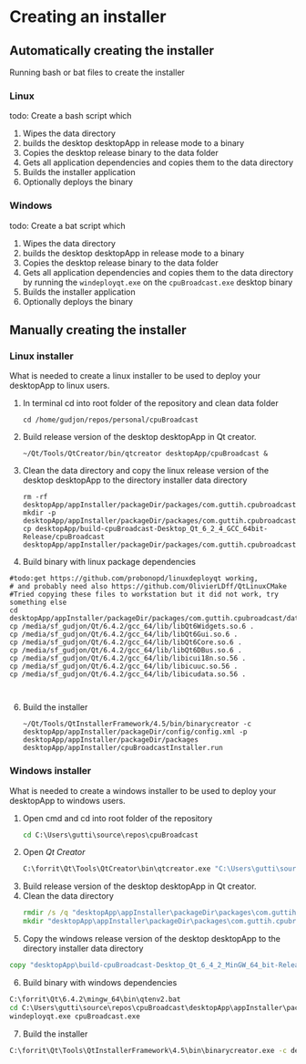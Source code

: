 # Creating an installer

## Automatically creating the installer

Running bash or bat files to create the installer
### Linux

todo: Create a bash script which 
1. Wipes the data directory
2. builds the desktop desktopApp in release mode to a binary
3. Copies the desktop release  binary to the data folder
4. Gets all application dependencies and copies them to the data directory
5. Builds the installer application
6. Optionally deploys the binary
### Windows

todo: Create a bat script which 
1. Wipes the data directory
2. builds the desktop desktopApp in release mode to a binary
3. Copies the desktop release  binary to the data folder
4. Gets all application dependencies and copies them to the data directory
   by running the `windeployqt.exe` on the `cpuBroadcast.exe` desktop binary
5. Builds the installer application
6. Optionally deploys the binary

## Manually creating the installer



### Linux installer

What is needed to create a linux installer to 
be used to deploy your desktopApp to linux users.

1. In terminal cd into root folder of the repository and clean data folder
    ```shell
    cd /home/gudjon/repos/personal/cpuBroadcast
    ```
2. Build release version of the desktop desktopApp in Qt creator.
    ```shell
    ~/Qt/Tools/QtCreator/bin/qtcreator desktopApp/cpuBroadcast &
    ```
3. Clean the data directory and copy the linux release version of the desktop desktopApp to the directory installer data directory
    ```shell
    rm -rf desktopApp/appInstaller/packageDir/packages/com.guttih.cpubroadcast/data/*
    mkdir -p desktopApp/appInstaller/packageDir/packages/com.guttih.cpubroadcast/data
    cp desktopApp/build-cpuBroadcast-Desktop_Qt_6_2_4_GCC_64bit-Release/cpuBroadcast desktopApp/appInstaller/packageDir/packages/com.guttih.cpubroadcast/data
    ```
5. Build binary with linux package dependencies
```shell
#todo:get https://github.com/probonopd/linuxdeployqt working, 
# and probably need also https://github.com/OlivierLDff/QtLinuxCMake
#Tried copying these files to workstation but it did not work, try something else
cd desktopApp/appInstaller/packageDir/packages/com.guttih.cpubroadcast/data
cp /media/sf_gudjon/Qt/6.4.2/gcc_64/lib/libQt6Widgets.so.6 .
cp /media/sf_gudjon/Qt/6.4.2/gcc_64/lib/libQt6Gui.so.6 .
cp /media/sf_gudjon/Qt/6.4.2/gcc_64/lib/libQt6Core.so.6 .
cp /media/sf_gudjon/Qt/6.4.2/gcc_64/lib/libQt6DBus.so.6 .
cp /media/sf_gudjon/Qt/6.4.2/gcc_64/lib/libicui18n.so.56 . 
cp /media/sf_gudjon/Qt/6.4.2/gcc_64/lib/libicuuc.so.56 .
cp /media/sf_gudjon/Qt/6.4.2/gcc_64/lib/libicudata.so.56 .



```

6. Build the installer
    ```shell
    ~/Qt/Tools/QtInstallerFramework/4.5/bin/binarycreator -c desktopApp/appInstaller/packageDir/config/config.xml -p desktopApp/appInstaller/packageDir/packages desktopApp/appInstaller/cpuBroadcastInstaller.run

    ```

### Windows installer

What is needed to create a windows installer to 
be used to deploy your desktopApp to windows users.

1. Open cmd and cd into root folder of the repository
    ```cmd
    cd C:\Users\gutti\source\repos\cpuBroadcast
    ```
2. Open *Qt Creator*
   ```cmd
   C:\forrit\Qt\Tools\QtCreator\bin\qtcreator.exe "C:\Users\gutti\source\repos\cpuBroadcast\desktopApp\cpuBroadcast"
   ```
3. Build release version of the desktop desktopApp in Qt creator.
4. Clean the data directory
    ```cmd
    rmdir /s /q "desktopApp\appInstaller\packageDir\packages\com.guttih.cpubroadcast\data"
    mkdir "desktopApp\appInstaller\packageDir\packages\com.guttih.cpubroadcast\data"
    ```
5. Copy the windows release version of the desktop desktopApp to the directory installer data directory
```cmd
copy "desktopApp\build-cpuBroadcast-Desktop_Qt_6_4_2_MinGW_64_bit-Release\cpuBroadcast.exe" "desktopApp\appInstaller\packageDir\packages\com.guttih.cpubroadcast\data"
```
6. Build binary with windows dependencies
```cmd
C:\forrit\Qt\6.4.2\mingw_64\bin\qtenv2.bat
cd C:\Users\gutti\source\repos\cpuBroadcast\desktopApp\appInstaller\packageDir\packages\com.guttih.cpubroadcast\data
windeployqt.exe cpuBroadcast.exe
```
7. Build the installer
```cmd
C:\forrit\Qt\Tools\QtInstallerFramework\4.5\bin\binarycreator.exe -c desktopApp\appInstaller\packageDir\config\config.xml -p desktopApp\appInstaller\packageDir\packages desktopApp\appInstaller\cpuBroadcastInstaller.exe
```